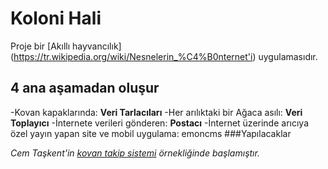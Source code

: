 # Koloni Hali

Proje bir [Akıllı hayvancılık] (https://tr.wikipedia.org/wiki/Nesnelerin_%C4%B0nternet'i) uygulamasıdır.
## 4 ana aşamadan oluşur
-Kovan kapaklarında: **Veri Tarlacıları**
-Her arılıktaki bir Ağaca asılı: **Veri Toplayıcı**
-İnternete verileri gönderen: **Postacı**
-İnternet üzerinde arıcıya özel yayın yapan site ve mobil uygulama: emoncms
###Yapılacaklar


_Cem Taşkent'in [kovan takip sistemi](http://kovantakip.blogspot.com.tr/) örnekliğinde başlamıştır._


